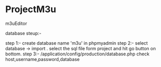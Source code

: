 # ProjectM3u
m3uEditor

database steup:-

step 1:- create database name  'm3u' in phpmyadmin
step 2:- select database -> import . select the sql file form project and hit go button on bottom.
step 3:- /application/config/production/database.php check host,username,password,database
 
